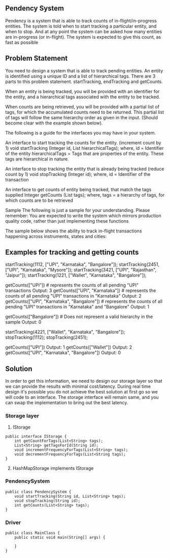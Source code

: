 ## Pendency System
Pendency is a system that is able to track counts of in-flight/in-progress entities.
The system is told when to start tracking a particular entity, and when to stop. And at any point the system can be asked how many entities are in-progress (or in-flight). The system is expected to give this count, as fast as possible

## Problem Statement
You need to design a system that is able to track pending entities.
An entity is identified using a unique ID and a list of hierarchical tags.
There are 3 parts to this problem statement. startTracking, endTracking and getCounts.

When an entity is being tracked, you will be provided with an identifier for the entity, and a hierarchical tags associated with the entity to be tracked.

When counts are being retrieved, you will be provided with a partial list of tags, for which the accumulated counts need to be returned. This partial list of tags will follow the same hierarchy order as given in the input. (Should become clear with the example shown below).

The following is a guide for the interfaces you may have in your system.

An interface to start tracking the counts for the entity. (increment count by 1)
void startTracking (Integer id, List<String> hierarchicalTags);
where,
id = Identifier of the entity
hierarchicalTags = Tags that are properties of the entity. These tags are hierarchical in nature.

An interface to stop tracking the entity that is already being tracked (reduce count by 1)
void stopTracking (Integer id);
where,
id = Identifier of the transaction

An interface to get counts of entity being tracked, that match the tags supplied
Integer getCounts (List<String> tags);
where,
tags = a hierarchy of tags, for which counts are to be retrieved

Sample
The following is just a sample for your understanding.
Please remember: You are expected to write the system which mirrors production quality code, rather than just implementing these functions

The sample below shows the ability to track in-flight transactions happening across instruments, states and cities:

## Examples for tracking and getting counts

startTracking(1112, ["UPI", "Karnataka", "Bangalore"]);
startTracking(2451, ["UPI", "Karnataka", "Mysore"]);
startTracking(3421, ["UPI", "Rajasthan", "Jaipur"]);
startTracking(1221, ["Wallet", "Karnataka", "Bangalore"]);

getCounts(["UPI"])   # represents the counts of all pending "UPI" transactions
Output: 3
getCounts(["UPI", "Karnataka"])  # represents the counts of all pending "UPI" transactions in "Karnataka"
Output: 2
getCounts(["UPI", "Karnataka", "Bangalore"]) # represents the counts of all pending "UPI" transactions in "Karnataka" and "Bangalore"
Output: 1

getCounts(["Bangalore"]) # Does not represent a valid hierarchy in the sample
Output: 0

startTracking(4221, ["Wallet", "Karnataka", "Bangalore"]);
stopTracking(1112);
stopTracking(2451);

getCounts(["UPI"])
Output: 1
getCounts(["Wallet"])
Output: 2
getCounts(["UPI", "Karnataka", "Bangalore"])
Output: 0


## Solution
In order to get this information, we need to design our storage layer so that we can provide the results with minimal cost/latency.
During real time design it's possible you do not achieve the best solution at first go so we will code to an interface. The storage interface will remain same, and you can swap the implementation to bring out the best latency.
### Storage layer
1. IStorage
```
public interface IStorage {
    int getCountForTags(List<String> tags);
    List<String> getTagsForId(String id);
    void incrementFrequencyForTags(List<String> tags);
    void decrementFrequencyForTags(List<String tags);
}
```
2. HashMapStorage implements IStorage


### PendencySystem
```
public class PendencySystem {
    void startTracking(String id, List<String> tags);
    void stopTracking(String id);
    int getCounts(List<String> tags);
}
```

### Driver
```
public class MainClass {
    public static void main(String[] args) {
        
    }
}
```